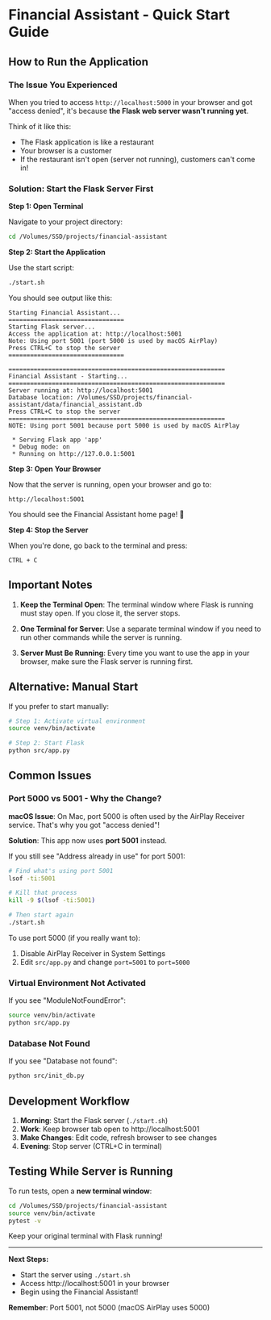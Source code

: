 # Financial Assistant - Quick Start Guide

## How to Run the Application

### The Issue You Experienced

When you tried to access `http://localhost:5000` in your browser and got "access denied", it's because **the Flask web server wasn't running yet**.

Think of it like this:
- The Flask application is like a restaurant
- Your browser is a customer
- If the restaurant isn't open (server not running), customers can't come in!

### Solution: Start the Flask Server First

**Step 1: Open Terminal**

Navigate to your project directory:
```bash
cd /Volumes/SSD/projects/financial-assistant
```

**Step 2: Start the Application**

Use the start script:
```bash
./start.sh
```

You should see output like this:
```
Starting Financial Assistant...
================================
Starting Flask server...
Access the application at: http://localhost:5001
Note: Using port 5001 (port 5000 is used by macOS AirPlay)
Press CTRL+C to stop the server
================================

============================================================
Financial Assistant - Starting...
============================================================
Server running at: http://localhost:5001
Database location: /Volumes/SSD/projects/financial-assistant/data/financial_assistant.db
Press CTRL+C to stop the server
============================================================
NOTE: Using port 5001 because port 5000 is used by macOS AirPlay

 * Serving Flask app 'app'
 * Debug mode: on
 * Running on http://127.0.0.1:5001
```

**Step 3: Open Your Browser**

Now that the server is running, open your browser and go to:
```
http://localhost:5001
```

You should see the Financial Assistant home page! 🎉

**Step 4: Stop the Server**

When you're done, go back to the terminal and press:
```
CTRL + C
```

## Important Notes

1. **Keep the Terminal Open**: The terminal window where Flask is running must stay open. If you close it, the server stops.

2. **One Terminal for Server**: Use a separate terminal window if you need to run other commands while the server is running.

3. **Server Must Be Running**: Every time you want to use the app in your browser, make sure the Flask server is running first.

## Alternative: Manual Start

If you prefer to start manually:

```bash
# Step 1: Activate virtual environment
source venv/bin/activate

# Step 2: Start Flask
python src/app.py
```

## Common Issues

### Port 5000 vs 5001 - Why the Change?

**macOS Issue**: On Mac, port 5000 is often used by the AirPlay Receiver service. That's why you got "access denied"!

**Solution**: This app now uses **port 5001** instead.

If you still see "Address already in use" for port 5001:
```bash
# Find what's using port 5001
lsof -ti:5001

# Kill that process
kill -9 $(lsof -ti:5001)

# Then start again
./start.sh
```

To use port 5000 (if you really want to):
1. Disable AirPlay Receiver in System Settings
2. Edit `src/app.py` and change `port=5001` to `port=5000`

### Virtual Environment Not Activated

If you see "ModuleNotFoundError":
```bash
source venv/bin/activate
python src/app.py
```

### Database Not Found

If you see "Database not found":
```bash
python src/init_db.py
```

## Development Workflow

1. **Morning**: Start the Flask server (`./start.sh`)
2. **Work**: Keep browser tab open to http://localhost:5001
3. **Make Changes**: Edit code, refresh browser to see changes
4. **Evening**: Stop server (CTRL+C in terminal)

## Testing While Server is Running

To run tests, open a **new terminal window**:
```bash
cd /Volumes/SSD/projects/financial-assistant
source venv/bin/activate
pytest -v
```

Keep your original terminal with Flask running!

---

**Next Steps:**
- Start the server using `./start.sh`
- Access http://localhost:5001 in your browser
- Begin using the Financial Assistant!

**Remember**: Port 5001, not 5000 (macOS AirPlay uses 5000)

